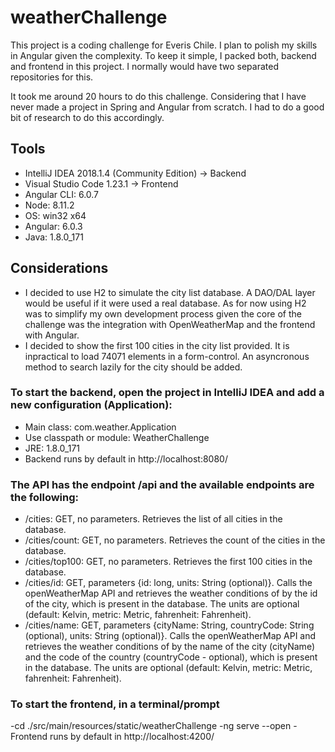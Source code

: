 # weatherChallenge

This project is a coding challenge for Everis Chile.
I plan to polish my skills in Angular given the complexity.
To keep it simple, I packed both, backend and frontend in this project. I normally would have two separated repositories for this.

It took me around 20 hours to do this challenge. Considering that I have never made a project in Spring and Angular from scratch. I had to do a good bit of research to do this accordingly.

## Tools
- IntelliJ IDEA 2018.1.4 (Community Edition) -> Backend
- Visual Studio Code 1.23.1 -> Frontend
- Angular CLI: 6.0.7
- Node: 8.11.2
- OS: win32 x64
- Angular: 6.0.3
- Java: 1.8.0_171

## Considerations
- I decided to use H2 to simulate the city list database. A DAO/DAL layer would be useful if it were used a real database. As for now using H2 was to simplify my own development process given the core of the challenge was the integration with OpenWeatherMap and the frontend with Angular.
- I decided to show the first 100 cities in the city list provided. It is inpractical to load 74071 elements in a form-control. An asyncronous method to search lazily for the city should be added.

### To start the backend, open the project in IntelliJ IDEA and add a new configuration (Application):
- Main class: com.weather.Application
- Use classpath or module: WeatherChallenge
- JRE: 1.8.0_171
- Backend runs by default in http://localhost:8080/

### The API has the endpoint /api and the available endpoints are the following:
- /cities: GET, no parameters. Retrieves the list of all cities in the database.
- /cities/count: GET, no parameters. Retrieves the count of the cities in the database.
- /cities/top100: GET, no parameters. Retrieves the first 100 cities in the database.
- /cities/id: GET, parameters {id: long, units: String (optional)}. Calls the openWeatherMap API and retrieves the weather conditions of by the id of the city, which is present in the database. The units are optional (default: Kelvin, metric: Metric, fahrenheit: Fahrenheit).
- /cities/name: GET, parameters {cityName: String, countryCode: String (optional), units: String (optional)}. Calls the openWeatherMap API and retrieves the weather conditions of by the name of the city (cityName) and the code of the country (countryCode - optional), which is present in the database. The units are optional (default: Kelvin, metric: Metric, fahrenheit: Fahrenheit).

### To start the frontend, in a terminal/prompt
-cd ./src/main/resources/static/weatherChallenge
-ng serve --open
-Frontend runs by default in http://localhost:4200/

